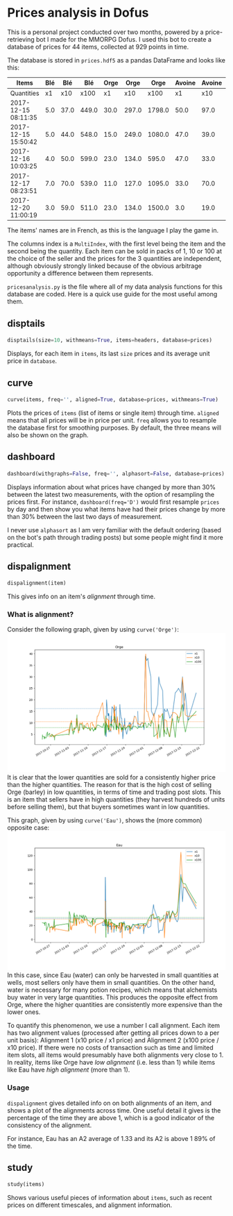 # Prices analysis in Dofus

This is a personal project conducted over two months, powered by a price-retrieving bot I made for the MMORPG Dofus.
I used this bot to create a database of prices for 44 items, collected at 929 points in time.

The database is stored in `prices.hdf5` as a pandas DataFrame and looks like this:

|       Items         | Blé | Blé  | Blé   | Orge | Orge  | Orge   | Avoine | Avoine | Avoine |  ...   |
|---------------------|-----|------|-------|------|-------|--------|--------|--------|--------|--------|
|    Quantities       | x1  | x10  | x100  | x1   | x10   | x100   | x1     | x10    | x100   |  ...   |
| 2017-12-15 08:11:35 | 5.0 | 37.0 | 449.0 | 30.0 | 297.0 | 1798.0 | 50.0   | 97.0   | 737.0  |  ...   |
| 2017-12-15 15:50:42 | 5.0 | 44.0 | 548.0 | 15.0 | 249.0 | 1080.0 | 47.0   | 39.0   | 399.0  |  ...   |
| 2017-12-16 10:03:25 | 4.0 | 50.0 | 599.0 | 23.0 | 134.0 | 595.0  | 47.0   | 33.0   | 193.0  |  ...   |
| 2017-12-17 08:23:51 | 7.0 | 70.0 | 539.0 | 11.0 | 127.0 | 1095.0 | 33.0   | 70.0   | 345.0  |  ...   |
| 2017-12-20 11:00:19 | 3.0 | 59.0 | 511.0 | 23.0 | 134.0 | 1500.0 | 3.0    | 19.0   | 143.0  |  ...   |

The items' names are in French, as this is the language I play the game in.

The columns index is a `MultiIndex`, with the first level being the item and the second being the quantity. Each item can be sold in packs of 1, 10 or 100 at the choice of the seller and the prices for the 3 quantities are independent, although obviously strongly linked because of the obvious arbitrage opportunity a difference between them represents.

`pricesanalysis.py` is the file where all of my data analysis functions for this database are coded. Here is a quick use guide for the most useful among them.
## disptails
```python
disptails(size=10, withmeans=True, items=headers, database=prices)
```
Displays, for each item in `items`, its last `size` prices and its average unit price in `database`.

## curve
```python
curve(items, freq='', aligned=True, database=prices, withmeans=True)
```
Plots the prices of `items` (list of items or single item) through time. `aligned` means that all prices will be in price per unit. `freq` allows you to resample the database first for smoothing purposes. By default, the three means will also be shown on the graph.

## dashboard
```python
dashboard(withgraphs=False, freq='', alphasort=False, database=prices)
```
Displays information about what prices have changed by more than 30% between the latest two measurements, with the option of resampling the prices first. For instance, `dashboard(freq='D')` would first resample `prices` by day and then show you what items have had their prices change by more than 30% between the last two days of measurement.

I never use `alphasort` as I am very familiar with the default ordering (based on the bot's path through trading posts) but some people might find it more practical.

## dispalignment
```python
dispalignment(item)
```
This gives info on an item's _alignment_ through time.

### What is alignment?
Consider the following graph, given by using `curve('Orge')`:
![Orge curve](orge_curve.png)
It is clear that the lower quantities are sold for a consistently higher price than the higher quantities. The reason for that is the high cost of selling Orge (barley) in low quantities, in terms of time and trading post slots. This is an item that sellers have in high quantities (they harvest hundreds of units before selling them), but that buyers sometimes want in low quantities.

This graph, given by using `curve('Eau')`, shows the (more common) opposite case:
![Eau curve](eau_curve.png)
In this case, since Eau (water) can only be harvested in small quantities at wells, most sellers only have them in small quantities. On the other hand, water is necessary for many potion recipes, which means that alchemists buy water in very large quantities. This produces the opposite effect from Orge, where the higher quantities are consistently more expensive than the lower ones.

To quantify this phenomenon, we use a number I call alignment. Each item has two alignment values (processed after getting all prices down to a per unit basis): Alignment 1 (x10 price / x1 price) and Alignment 2 (x100 price / x10 price). If there were no costs of transaction such as time and limited item slots, all items would presumably have both alignments very close to 1. In reality, items like Orge have _low alignment_ (i.e. less than 1) while items like Eau have _high alignment_ (more than 1).

### Usage
`dispalignment` gives detailed info on on both alignments of an item, and shows a plot of the alignments across time.
One useful detail it gives is the percentage of the time they are above 1, which is a good indicator of the consistency of the alignment.

For instance, Eau has an A2 average of 1.33 and its A2 is above 1 89% of the time.

## study
```python
study(items)
```
Shows various useful pieces of information about `items`, such as recent prices on different timescales, and alignment information.
